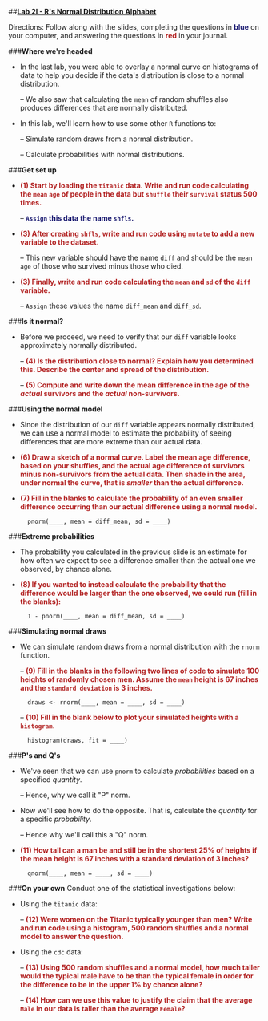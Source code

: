 ##**<u>Lab 2I - R's Normal Distribution Alphabet</u>**

Directions: Follow along with the slides, completing the questions in <span style="color:midnightblue;">**blue**</span> on your computer, and answering the questions in <span style="color:firebrick;">**red**</span> in your journal.

###**Where we're headed**
* In the last lab, you were able to overlay a normal curve on histograms of data to help you
decide if the data's distribution is close to a normal distribution.

    – We also saw that calculating the ```mean``` of random shuffles also produces
    differences that are normally distributed.

* In this lab, we'll learn how to use some other ```R``` functions to:

    – Simulate random draws from a normal distribution.

    – Calculate probabilities with normal distributions.

###**Get set up**
* <span style="color:firebrick;">**(1) Start by loading the ```titanic``` data. Write and run code calculating the ```mean``` ```age``` of people in the data but ```shuffle``` their ```survival``` status 500 times.**</span>

    – <span style="color:midnightblue;">**```Assign``` this data the name ```shfls```.**</span>

* <span style="color:firebrick;">**(3) After creating ```shfls```, write and run code using ```mutate``` to add a new variable to the dataset.**</span>

    – This new variable should have the name ```diff``` and should be the ```mean``` ```age``` of those who survived minus those who died.

* <span style="color:firebrick;">**(3) Finally, write and run code calculating the ```mean``` and ```sd``` of the ```diff``` variable.**</span>

    – ```Assign``` these values the name ```diff_mean``` and ```diff_sd```.

###**Is it normal?**
* Before we proceed, we need to verify that our ```diff``` variable looks approximately normally
distributed.

    – <span style="color:firebrick;">**(4) Is the distribution close to normal? Explain how you determined this. Describe the center and spread of the distribution.**</span>

    – <span style="color:firebrick;">**(5) Compute and write down the mean difference in the age of the *actual* survivors and the *actual* non-survivors.**</span>

###**Using the normal model**
* Since the distribution of our ```diff``` variable appears normally distributed, we can use a
normal model to estimate the probability of seeing differences that are more extreme than
our actual data.

* <span style="color:firebrick;">**(6) Draw a sketch of a normal curve. Label the mean age difference, based on your shuffles, and the actual age difference of survivors minus non-survivors from the actual data. Then shade in the area, under normal the curve, that is *smaller* than the actual difference.**</span>

* <span style="color:firebrick;">**(7) Fill in the blanks to calculate the probability of an even smaller difference occurring than our actual difference using a normal model.**</span>

        pnorm(____, mean = diff_mean, sd = ____)

###**Extreme probabilities**
* The probability you calculated in the previous slide is an estimate for how often we expect to
see a difference smaller than the actual one we observed, by chance alone.

* <span style="color:firebrick;">**(8) If you wanted to instead calculate the probability that the difference would be larger than the one observed, we could run (fill in the blanks):**</span>

        1 - pnorm(____, mean = diff_mean, sd = ____)

###**Simulating normal draws**
* We can simulate random draws from a normal distribution with the ```rnorm``` function.

    – <span style="color:firebrick;">**(9) Fill in the blanks in the following two lines of code to simulate 100 heights of randomly chosen men. Assume the ```mean``` height is 67 inches and the ```standard deviation``` is 3 inches.**</span>

        draws <- rnorm(____, mean = ____, sd = ____)

    – <span style="color:firebrick;">**(10) Fill in the blank below to plot your simulated heights with a ```histogram```.**</span>

        histogram(draws, fit = ____)


###**P's and Q's**
* We've seen that we can use ```pnorm``` to calculate *probabilities* based on a specified *quantity*.

    – Hence, why we call it "P" norm.

* Now we'll see how to do the opposite. That is, calculate the *quantity* for a specific
*probability*.

    – Hence why we'll call this a "Q" norm.

* <span style="color:firebrick;">**(11) How tall can a man be and still be in the shortest 25% of heights if the mean height is 67 inches with a standard deviation of 3 inches?**</span>

        qnorm(____, mean = ____, sd = ____)

###**On your own**
Conduct one of the statistical investigations below:

* Using the ```titanic``` data:

    – <span style="color:firebrick;">**(12) Were women on the Titanic typically younger than men? Write and run code using a histogram, 500 random shuffles and a normal model to answer the
    question.**</span>

* Using the ```cdc``` data:

    – <span style="color:firebrick;">**(13) Using 500 random shuffles and a normal model, how much taller would the typical male have to be than the typical female in order for the difference to be in the upper 1% by chance alone?**</span>

    – <span style="color:firebrick;">**(14) How can we use this value to justify the claim that the average ```Male``` in our data is taller than the average ```Female```?**</span>

